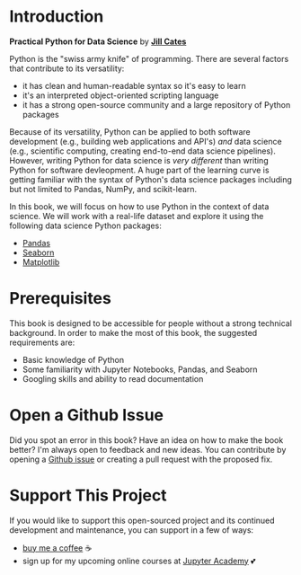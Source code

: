 # Introduction

**Practical Python for Data Science** by [**Jill Cates**](https://www.jillcates.com/)

Python is the "swiss army knife" of programming. There are several factors that contribute to its versatility:
- it has clean and human-readable syntax so it's easy to learn 
- it's an interpreted object-oriented scripting language 
- it has a strong open-source community and a large repository of Python packages 

Because of its versatility, Python can be applied to both software development (e.g., building web applications and API's) *and* data science (e.g., scientific computing, creating end-to-end data science pipelines). However, writing Python for data science is *very different* than writing Python for software devleopment. A huge part of the learning curve is getting familiar with the syntax of Python's data science packages including but not limited to Pandas, NumPy, and scikit-learn. 

In this book, we will focus on how to use Python in the context of data science. We will work with a real-life dataset and explore it using the following data science Python packages: 

- [Pandas](https://pandas.pydata.org/)
- [Seaborn](https://seaborn.pydata.org/)
- [Matplotlib](https://matplotlib.org/)

# Prerequisites 

This book is designed to be accessible for people without a strong technical background. In order to make the most of this book, the suggested requirements are:

- Basic knowledge of Python 
- Some familiarity with Jupyter Notebooks, Pandas, and Seaborn
- Googling skills and ability to read documentation 

# Open a Github Issue

Did you spot an error in this book? Have an idea on how to make the book better? I'm always open to feedback and new ideas. You can contribute by opening a [Github issue](https://github.com/jupyteracademy/practical-python-for-data-science/issues) or creating a pull request with the proposed fix. 

# Support This Project 

If you would like to support this open-sourced project and its continued development and maintenance, you can support in a few of ways:

- [buy me a coffee](https://www.buymeacoffee.com/jupyteracademy) ☕
- sign up for my upcoming online courses at [Jupyter Academy](https://jupyteracademy.com/) 💕
